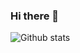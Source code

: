### Hi there 👋

![Github stats](https://github-readme-stats.vercel.app/api?username=nermiin&theme=highcontrast&show_icons=true&count_private=true)

<!--
**nermiin/nermiin** is a ✨ _special_ ✨ repository because its `README.md` (this file) appears on your GitHub profile.

Here are some ideas to get you started:

- 🔭 I’m currently working on ...
- 🌱 I’m currently learning ...
- 👯 I’m looking to collaborate on ...
- 🤔 I’m looking for help with ...
- 💬 Ask me about ...
- 📫 How to reach me: ...
- 😄 Pronouns: ...
- ⚡ Fun fact: ...
-->
